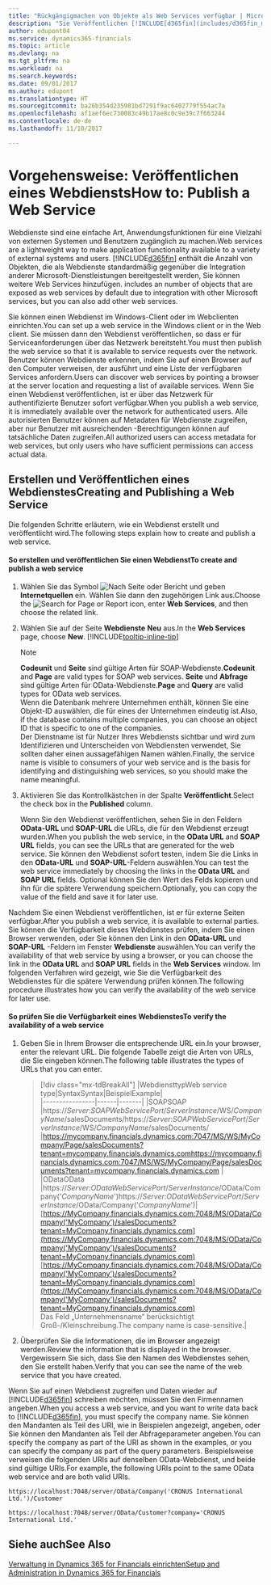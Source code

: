 ```yaml
---
title: "Rückgängigmachen von Objekte als Web Services verfügbar | Microsoft Docs"
description: "Sie Veröffentlichen [!INCLUDE[d365fin](includes/d365fin_md.md)] Objekte als Webdienste, und sind sofort im Netzwerk verfügbar."
author: edupont04
ms.service: dynamics365-financials
ms.topic: article
ms.devlang: na
ms.tgt_pltfrm: na
ms.workload: na
ms.search.keywords: 
ms.date: 09/01/2017
ms.author: edupont
ms.translationtype: HT
ms.sourcegitcommit: ba26b354d235981bd7291f9ac6402779f554ac7a
ms.openlocfilehash: af1aef6ec730083c49b17ae8c0c9e39c7f663244
ms.contentlocale: de-de
ms.lasthandoff: 11/10/2017

---
```

# <a name="how-to-publish-a-web-service"></a><span data-ttu-id="ea3c1-103">Vorgehensweise: Veröffentlichen eines Webdiensts</span><span class="sxs-lookup"><span data-stu-id="ea3c1-103">How to: Publish a Web Service</span></span>
<span data-ttu-id="ea3c1-104">Webdienste sind eine einfache Art, Anwendungsfunktionen für eine Vielzahl von externen Systemen und Benutzern zugänglich zu machen.</span><span class="sxs-lookup"><span data-stu-id="ea3c1-104">Web services are a lightweight way to make application functionality available to a variety of external systems and users.</span></span> [!INCLUDE[d365fin](includes/d365fin_md.md)]<span data-ttu-id="ea3c1-105"> enthält die Anzahl von Objekten, die als Webdienste standardmäßig gegenüber die Integration anderer Microsoft-Dienstleistungen bereitgestellt werden, Sie können weitere Web Services hinzufügen.</span><span class="sxs-lookup"><span data-stu-id="ea3c1-105"> includes an number of objects that are exposed as web services by default due to integration with other Microsoft services, but you can also add other web services.</span></span>  

<span data-ttu-id="ea3c1-106">Sie können einen Webdienst im Windows-Client oder im Webclienten einrichten.</span><span class="sxs-lookup"><span data-stu-id="ea3c1-106">You can set up a web service in the Windows client or in the Web client.</span></span> <span data-ttu-id="ea3c1-107">Sie müssen dann den Webdienst veröffentlichen, so dass er für Serviceanforderungen über das Netzwerk bereitsteht.</span><span class="sxs-lookup"><span data-stu-id="ea3c1-107">You must then publish the web service so that it is available to service requests over the network.</span></span> <span data-ttu-id="ea3c1-108">Benutzer können Webdienste erkennen, indem Sie auf einen Browser auf den Computer verweisen, der ausführt und eine Liste der verfügbaren Services anfordern.</span><span class="sxs-lookup"><span data-stu-id="ea3c1-108">Users can discover web services by pointing a browser at the server location and requesting a list of available services.</span></span> <span data-ttu-id="ea3c1-109">Wenn Sie einen Webdienst veröffentlichen, ist er über das Netzwerk für authentifizierte Benutzer sofort verfügbar.</span><span class="sxs-lookup"><span data-stu-id="ea3c1-109">When you publish a web service, it is immediately available over the network for authenticated users.</span></span> <span data-ttu-id="ea3c1-110">Alle autorisierten Benutzer können auf Metadaten für Webdienste zugreifen, aber nur Benutzer mit ausreichenden -Berechtigungen können auf tatsächliche Daten zugreifen.</span><span class="sxs-lookup"><span data-stu-id="ea3c1-110">All authorized users can access metadata for web services, but only users who have sufficient permissions can access actual data.</span></span>

## <a name="creating-and-publishing-a-web-service"></a><span data-ttu-id="ea3c1-111">Erstellen und Veröffentlichen eines Webdienstes</span><span class="sxs-lookup"><span data-stu-id="ea3c1-111">Creating and Publishing a Web Service</span></span>  
 <span data-ttu-id="ea3c1-112">Die folgenden Schritte erläutern, wie ein Webdienst erstellt und veröffentlicht wird.</span><span class="sxs-lookup"><span data-stu-id="ea3c1-112">The following steps explain how to create and publish a web service.</span></span>  

#### <a name="to-create-and-publish-a-web-service"></a><span data-ttu-id="ea3c1-113">So erstellen und veröffentlichen Sie einen Webdienst</span><span class="sxs-lookup"><span data-stu-id="ea3c1-113">To create and publish a web service</span></span>  

1.  <span data-ttu-id="ea3c1-114">Wählen Sie das Symbol ![Nach Seite oder Bericht](media/ui-search/search_small.png "Nach Seite oder Bericht suche") und geben **Internetquellen** ein. Wählen Sie dann den zugehörigen Link aus.</span><span class="sxs-lookup"><span data-stu-id="ea3c1-114">Choose the ![Search for Page or Report](media/ui-search/search_small.png "Search for Page or Report icon") icon, enter **Web Services**, and then choose the related link.</span></span>  

2.  <span data-ttu-id="ea3c1-115">Wählen Sie auf der Seite **Webdienste** **Neu** aus.</span><span class="sxs-lookup"><span data-stu-id="ea3c1-115">In the **Web Services** page, choose **New**.</span></span> [!INCLUDE[tooltip-inline-tip](includes/tooltip-inline-tip_md.md)]  

    > [!NOTE]  
    >  <span data-ttu-id="ea3c1-116">**Codeunit** und **Seite** sind gültige Arten für SOAP-Webdienste.</span><span class="sxs-lookup"><span data-stu-id="ea3c1-116">**Codeunit** and **Page** are valid types for SOAP web services.</span></span> <span data-ttu-id="ea3c1-117">**Seite** und **Abfrage** sind gültige Arten für OData-Webdienste.</span><span class="sxs-lookup"><span data-stu-id="ea3c1-117">**Page** and **Query** are valid types for OData web services.</span></span>  
    <span data-ttu-id="ea3c1-118">Wenn die Datenbank mehrere Unternehmen enthält, können Sie eine Objekt-ID auswählen, die für eines der Unternehmen eindeutig ist.</span><span class="sxs-lookup"><span data-stu-id="ea3c1-118">Also, if the database contains multiple companies, you can choose an object ID that is specific to one of the companies.</span></span>  
    <span data-ttu-id="ea3c1-119">Der Dienstname ist für Nutzer Ihres Webdiensts sichtbar und wird zum Identifizieren und Unterscheiden von Webdiensten verwendet, Sie sollten daher einen aussagefähigen Namen wählen.</span><span class="sxs-lookup"><span data-stu-id="ea3c1-119">Finally, the service name is visible to consumers of your web service and is the basis for identifying and distinguishing web services, so you should make the name meaningful.</span></span>

3.  <span data-ttu-id="ea3c1-120">Aktivieren Sie das Kontrollkästchen in der Spalte **Veröffentlicht**.</span><span class="sxs-lookup"><span data-stu-id="ea3c1-120">Select the check box in the **Published** column.</span></span>  

     <span data-ttu-id="ea3c1-121">Wenn Sie den Webdienst veröffentlichen, sehen Sie in den Feldern **OData-URL** und **SOAP-URL** die URLs, die für den Webdienst erzeugt wurden.</span><span class="sxs-lookup"><span data-stu-id="ea3c1-121">When you publish the web service, in the **OData URL** and **SOAP URL** fields, you can see the URLs that are generated for the web service.</span></span> <span data-ttu-id="ea3c1-122">Sie können den Webdienst sofort testen, indem Sie die Links in den **OData-URL** und **SOAP-URL**-Feldern auswählen.</span><span class="sxs-lookup"><span data-stu-id="ea3c1-122">You can test the web service immediately by choosing the links in the **OData URL** and **SOAP URL** fields.</span></span> <span data-ttu-id="ea3c1-123">Optional können Sie den Wert des Felds kopieren und ihn für die spätere Verwendung speichern.</span><span class="sxs-lookup"><span data-stu-id="ea3c1-123">Optionally, you can copy the value of the field and save it for later use.</span></span>  

<span data-ttu-id="ea3c1-124">Nachdem Sie einen Webdienst veröffentlichen, ist er für externe Seiten verfügbar.</span><span class="sxs-lookup"><span data-stu-id="ea3c1-124">After you publish a web service, it is available to external parties.</span></span> <span data-ttu-id="ea3c1-125">Sie können die Verfügbarkeit dieses Webdienstes prüfen, indem Sie einen Browser verwenden, oder Sie können den Link in den **OData-URL** und **SOAP-URL** -Feldern im Fenster **Webdienste** auswählen.</span><span class="sxs-lookup"><span data-stu-id="ea3c1-125">You can verify the availability of that web service by using a browser, or you can choose the link in the **OData URL** and **SOAP URL** fields in the **Web Services** window.</span></span> <span data-ttu-id="ea3c1-126">Im folgenden Verfahren wird gezeigt, wie Sie die Verfügbarkeit des Webdienstes für die spätere Verwendung prüfen können.</span><span class="sxs-lookup"><span data-stu-id="ea3c1-126">The following procedure illustrates how you can verify the availability of the web service for later use.</span></span>  

#### <a name="to-verify-the-availability-of-a-web-service"></a><span data-ttu-id="ea3c1-127">So prüfen Sie die Verfügbarkeit eines Webdienstes</span><span class="sxs-lookup"><span data-stu-id="ea3c1-127">To verify the availability of a web service</span></span>  

1.  <span data-ttu-id="ea3c1-128">Geben Sie in Ihrem Browser die entsprechende URL ein.</span><span class="sxs-lookup"><span data-stu-id="ea3c1-128">In your browser, enter the relevant URL.</span></span> <span data-ttu-id="ea3c1-129">Die folgende Tabelle zeigt die Arten von URLs, die Sie eingeben können.</span><span class="sxs-lookup"><span data-stu-id="ea3c1-129">The following table illustrates the types of URLs that you can enter.</span></span>  

    >    [!div class="mx-tdBreakAll"]
    >    |<span data-ttu-id="ea3c1-130">Webdiensttyp</span><span class="sxs-lookup"><span data-stu-id="ea3c1-130">Web service type</span></span>|<span data-ttu-id="ea3c1-131">Syntax</span><span class="sxs-lookup"><span data-stu-id="ea3c1-131">Syntax</span></span>|<span data-ttu-id="ea3c1-132">Beispiel</span><span class="sxs-lookup"><span data-stu-id="ea3c1-132">Example</span></span>|  
    >    |----------------|------|-------|
    >    |<span data-ttu-id="ea3c1-133">SOAP</span><span class="sxs-lookup"><span data-stu-id="ea3c1-133">SOAP</span></span> |<span data-ttu-id="ea3c1-134">https://*Server*:*SOAPWebServicePort*/*ServerInstance*/WS/*CompanyName*/salesDocuments/</span><span class="sxs-lookup"><span data-stu-id="ea3c1-134">https://*Server*:*SOAPWebServicePort*/*ServerInstance*/WS/*CompanyName*/salesDocuments/</span></span> |<span data-ttu-id="ea3c1-135">https://mycompany.financials.dynamics.com:7047/MS/WS/MyCompany/Page/salesDocuments?tenant=mycompany.financials.dynamics.com</span><span class="sxs-lookup"><span data-stu-id="ea3c1-135">https://mycompany.financials.dynamics.com:7047/MS/WS/MyCompany/Page/salesDocuments?tenant=mycompany.financials.dynamics.com</span></span> |  
    >    |<span data-ttu-id="ea3c1-136">OData</span><span class="sxs-lookup"><span data-stu-id="ea3c1-136">OData</span></span> |<span data-ttu-id="ea3c1-137">https://*Server*:*ODataWebServicePort*/*ServerInstance*/OData/Company('*CompanyName*')</span><span class="sxs-lookup"><span data-stu-id="ea3c1-137">https://*Server*:*ODataWebServicePort*/*ServerInstance*/OData/Company('*CompanyName*')</span></span>|<span data-ttu-id="ea3c1-138">[https://MyCompany.financials.dynamics.com:7048/MS/OData/Company('MyCompany')/salesDocuments?tenant=MyCompany.financials.dynamics.com](https://MyCompany.financials.dynamics.com:7048/MS/OData/Company('MyCompany')/salesDocuments?tenant=MyCompany.financials.dynamics.com)</span><span class="sxs-lookup"><span data-stu-id="ea3c1-138">[https://MyCompany.financials.dynamics.com:7048/MS/OData/Company('MyCompany')/salesDocuments?tenant=MyCompany.financials.dynamics.com](https://MyCompany.financials.dynamics.com:7048/MS/OData/Company('MyCompany')/salesDocuments?tenant=MyCompany.financials.dynamics.com)</span></span> <br />    <span data-ttu-id="ea3c1-139">Das Feld „Unternehmensname“ berücksichtigt Groß-/Kleinschreibung.</span><span class="sxs-lookup"><span data-stu-id="ea3c1-139">The company name is case-sensitive.</span></span>|

2.  <span data-ttu-id="ea3c1-140">Überprüfen Sie die Informationen, die im Browser angezeigt werden.</span><span class="sxs-lookup"><span data-stu-id="ea3c1-140">Review the information that is displayed in the browser.</span></span> <span data-ttu-id="ea3c1-141">Vergewissern Sie sich, dass Sie den Namen des Webdienstes sehen, den Sie erstellt haben.</span><span class="sxs-lookup"><span data-stu-id="ea3c1-141">Verify that you can see the name of the web service that you have created.</span></span>  

 <span data-ttu-id="ea3c1-142">Wenn Sie auf einen Webdienst zugreifen und Daten wieder auf [!INCLUDE[d365fin](includes/d365fin_md.md)] schreiben möchten, müssen Sie den Firmennamen angeben.</span><span class="sxs-lookup"><span data-stu-id="ea3c1-142">When you access a web service, and you want to write data back to [!INCLUDE[d365fin](includes/d365fin_md.md)], you must specify the company name.</span></span> <span data-ttu-id="ea3c1-143">Sie können den Mandanten als Teil des URI, wie in Beispielen angezeigt, angeben, oder Sie können den Mandanten als Teil der Abfrageparameter angeben.</span><span class="sxs-lookup"><span data-stu-id="ea3c1-143">You can specify the company as part of the URI as shown in the examples, or you can specify the company as part of the query parameters.</span></span> <span data-ttu-id="ea3c1-144">Beispielsweise verweisen die folgenden URIs auf denselben OData-Webdienst, und beide sind gültige URIs.</span><span class="sxs-lookup"><span data-stu-id="ea3c1-144">For example, the following URIs point to the same OData web service and are both valid URIs.</span></span>  

```  
https://localhost:7048/server/OData/Company('CRONUS International Ltd.')/Customer  
```  

```  
https://localhost:7048/server/OData/Customer?company='CRONUS International Ltd.'  
```  

## <a name="see-also"></a><span data-ttu-id="ea3c1-145">Siehe auch</span><span class="sxs-lookup"><span data-stu-id="ea3c1-145">See Also</span></span>  
[<span data-ttu-id="ea3c1-146">Verwaltung in Dynamics 365 for Financials einrichten</span><span class="sxs-lookup"><span data-stu-id="ea3c1-146">Setup and Administration in Dynamics 365 for Financials</span></span>](admin-setup-and-administration.md)  

